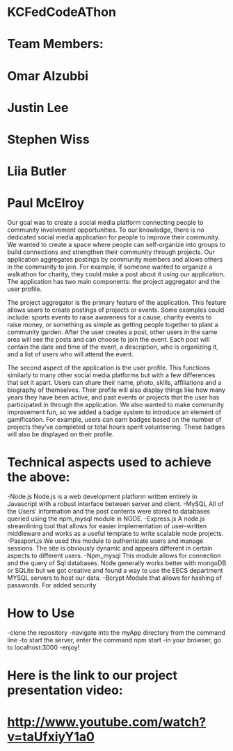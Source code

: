 # KCFedCodeAThon
# Team Members:
# Omar Alzubbi
# Justin Lee
# Stephen Wiss
# Liia Butler
# Paul McElroy

Our goal was to create a social media platform connecting people to community involvement opportunities. To our knowledge, there is no dedicated social media application for people to improve their community. We wanted to create a space where people can self-organize into groups to build connections and strengthen their community through projects. Our application aggregates postings by community members and allows others in the community to join. For example, if someone wanted to organize a walkathon for charity, they could make a post about it using our application. The application has two main components: the project aggregator and the user profile.



The project aggregator is the primary feature of the application. This feature allows users to create postings of projects or events. Some examples could include: sports events to raise awareness for a cause, charity events to raise money, or something as simple as getting people together to plant a community garden. After the user creates a post, other users in the same area will see the posts and can choose to join the event. Each post will contain the date and time of the event, a description, who is organizing it, and a list of users who will attend the event.

The second aspect of the application is the user profile. This functions similarly to many other social media platforms but with a few differences that set it apart. Users can share their name, photo, skills, affiliations and a biography of themselves. Their profile will also display things like how many years they have been active, and past events or projects that the user has participated in through the application. We also wanted to make community improvement fun, so we added a badge system to introduce an element of gamification. For example, users can earn badges based on the number of projects they’ve completed or total hours spent volunteering. These badges will also be displayed on their profile.

# Technical aspects used to achieve the above:

-Node.js 
  Node.js is a web development platform written entirely in Javascript with a robust interface between server and client. 
-MySQL 
  All of the Users' information and the post contents were stored to databases queried using the npm_mysql module in NODE.
-Express.js 
  A node.js streamlining tool that allows for easier implementation of user-written middleware and  works as a useful template to write scalable node projects. 
-Passport.js
  We used this module to authenticate users and manage sessions. The site is obviously dynamic and appears different in certain       aspects to different users.
-Npm_mysql 
  This module allows for connection and the query of Sql databases. Node generally works better with mongoDB or SQLite but we got creative and found a way to use the EECS department MYSQL servers to host our data.
-Bcrypt 
  Module that allows for hashing of passwords. For added security 
# How to Use 
  -clone the repository
  -navigate into the myApp directory from the command line
  -to start the server, enter the command npm start
  -in your browser, go to localhost:3000
  -enjoy!
  
# Here is the link to our project presentation video:
# http://www.youtube.com/watch?v=taUfxiyY1a0
 
